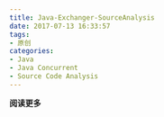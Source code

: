 ```yaml
---
title: Java-Exchanger-SourceAnalysis
date: 2017-07-13 16:33:57
tags: 
- 原创
categories: 
- Java
- Java Concurrent
- Source Code Analysis
---
```


**阅读更多**

<!--more-->
